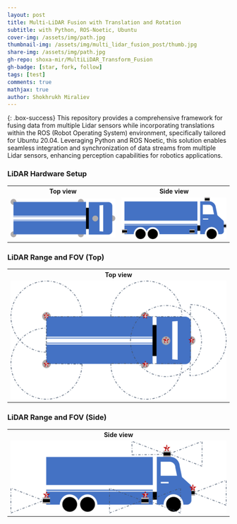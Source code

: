 ```yaml
---
layout: post
title: Multi-LiDAR Fusion with Translation and Rotation
subtitle: with Python, ROS-Noetic, Ubuntu
cover-img: /assets/img/path.jpg
thumbnail-img: /assets/img/multi_lidar_fusion_post/thumb.jpg
share-img: /assets/img/path.jpg
gh-repo: shoxa-mir/MultiLiDAR_Transform_Fusion
gh-badge: [star, fork, follow]
tags: [test]
comments: true
mathjax: true
author: Shokhrukh Miraliev
---
```


{: .box-success}
This repository provides a comprehensive framework for fusing data from multiple Lidar sensors while incorporating translations within the ROS (Robot Operating System) environment, specifically tailored for Ubuntu 20.04. Leveraging Python and ROS Noetic, this solution enables seamless integration and synchronization of data streams from multiple Lidar sensors, enhancing perception capabilities for robotics applications.

### LiDAR Hardware Setup
<table style="max-width: 100%;">
    <tr>
        <th>Top view</th>
        <th>Side view</th>
    </tr>
    <tr>
        <td style="width: 50%;"><img src="/assets/img/multi_lidar_fusion_post/fig1/truck_w_lidar_top.svg" style="width: 100%;"></td>
        <td style="width: 50%;"><img src="/assets/img/multi_lidar_fusion_post/fig1/truck_w_lidar_side.svg" style="width: 100%;"></td>
    </tr>
</table>

### LiDAR Range and FOV (Top)
<table style="max-width: 100%;">
    <tr>
        <th>Top view</th>
    </tr>
    <tr>
        <td style="width: 50%;"><img src="/assets/img/multi_lidar_fusion_post/fig2/truck_w_range_top.svg" style="width: 100%;"></td>
    </tr>
</table>

### LiDAR Range and FOV (Side)
<table style="max-width: 100%;">
    <tr>
        <th>Side view</th>
    </tr>
    <tr>
        <td style="width: 50%;"><img src="/assets/img/multi_lidar_fusion_post/fig2/truck_w_range_side.svg" style="width: 100%;"></td>
    </tr>
</table>


